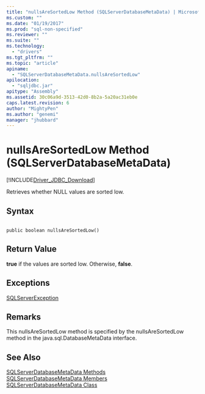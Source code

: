 ```yaml
---
title: "nullsAreSortedLow Method (SQLServerDatabaseMetaData) | Microsoft Docs"
ms.custom: ""
ms.date: "01/19/2017"
ms.prod: "sql-non-specified"
ms.reviewer: ""
ms.suite: ""
ms.technology: 
  - "drivers"
ms.tgt_pltfrm: ""
ms.topic: "article"
apiname: 
  - "SQLServerDatabaseMetaData.nullsAreSortedLow"
apilocation: 
  - "sqljdbc.jar"
apitype: "Assembly"
ms.assetid: 30c06a9d-3513-42d0-8b2a-5a20ac31eb0e
caps.latest.revision: 6
author: "MightyPen"
ms.author: "genemi"
manager: "jhubbard"
---
```

# nullsAreSortedLow Method (SQLServerDatabaseMetaData)
[!INCLUDE[Driver_JDBC_Download](../../../includes/driver_jdbc_download.md)]

  Retrieves whether NULL values are sorted low.  
  
## Syntax  
  
```  
  
public boolean nullsAreSortedLow()  
```  
  
## Return Value  
 **true** if the values are sorted low. Otherwise, **false**.  
  
## Exceptions  
 [SQLServerException](../../../connect/jdbc/reference/sqlserverexception-class.md)  
  
## Remarks  
 This nullsAreSortedLow method is specified by the nullsAreSortedLow method in the java.sql.DatabaseMetaData interface.  
  
## See Also  
 [SQLServerDatabaseMetaData Methods](../../../connect/jdbc/reference/sqlserverdatabasemetadata-methods.md)   
 [SQLServerDatabaseMetaData Members](../../../connect/jdbc/reference/sqlserverdatabasemetadata-members.md)   
 [SQLServerDatabaseMetaData Class](../../../connect/jdbc/reference/sqlserverdatabasemetadata-class.md)  
  
  